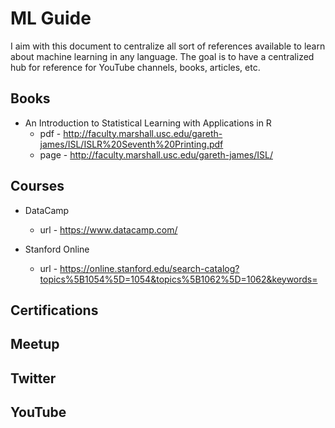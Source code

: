 # **ML Guide**
I aim with this document to centralize all sort of references available to learn about machine learning in any language.
The goal is to have a centralized hub for reference for YouTube channels, books, articles, etc.


## **Books**
 *  An Introduction to Statistical Learning with Applications in R
    * pdf - http://faculty.marshall.usc.edu/gareth-james/ISL/ISLR%20Seventh%20Printing.pdf
    * page - http://faculty.marshall.usc.edu/gareth-james/ISL/
## **Courses**
* DataCamp
    * url - https://www.datacamp.com/

* Stanford Online
    * url - https://online.stanford.edu/search-catalog?topics%5B1054%5D=1054&topics%5B1062%5D=1062&keywords=

## **Certifications**

## **Meetup**

## **Twitter**

## **YouTube**



